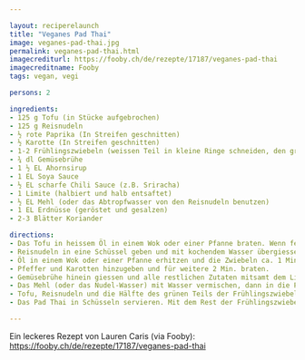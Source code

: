 ```yaml
---

layout: reciperelaunch
title: "Veganes Pad Thai"
image: veganes-pad-thai.jpg
permalink: veganes-pad-thai.html
imagecrediturl: https://fooby.ch/de/rezepte/17187/veganes-pad-thai
imagecreditname: Fooby
tags: vegan, vegi

persons: 2

ingredients:
- 125 g Tofu (in Stücke aufgebrochen)
- 125 g Reisnudeln
- ½ rote Paprika (In Streifen geschnitten)
- ½ Karotte (In Streifen geschnitten)
- 1-2 Frühlingszwiebeln (weissen Teil in kleine Ringe schneiden, den grünen Teil aufbewahren)
- ¾ dl Gemüsebrühe
- 1 ½ EL Ahornsirup
- 1 EL Soya Sauce
- ½ EL scharfe Chili Sauce (z.B. Sriracha)
- 1 Limite (halbiert und halb entsaftet)
- ½ EL Mehl (oder das Abtropfwasser von den Reisnudeln benutzen)
- 1 EL Erdnüsse (geröstet und gesalzen)
- 2-3 Blätter Koriander

directions:
- Das Tofu in heissem Öl in einem Wok oder einer Pfanne braten. Wenn fertig in einer Schüssel zur Seite stellen. 
- Reisnudeln in eine Schüssel geben und mit kochendem Wasser übergiessen. Abdecken und für 10 Min. ziehen lassen. Danach etwas von dem Nudel-Wasser für die Sauce aufbewahren, falls kein Mehl genutzt wird.  
- Öl in einem Wok oder einer Pfanne erhitzen und die Zwiebeln ca. 1 Min. lang anbraten. 
- Pfeffer und Karotten hinzugeben und für weitere 2 Min. braten. 
- Gemüsebrühe hinein giessen und alle restlichen Zutaten mitsamt dem Limettensaft zum kochen bringen. 
- Das Mehl (oder das Nudel-Wasser) mit Wasser vermischen, dann in die Pfanne hinzugeben. Alles zum kochen bringen und dann für ein paar Minuten köcheln lassen. 
- Tofu, Reisnudeln und die Hälfte des grünen Teils der Frühlingszwiebel hinzufügen. 
- Das Pad Thai in Schüsseln servieren. Mit dem Rest der Frühlingszwiebel, den Limettenschnitzen, Erdnüssen und Koriander garnieren. 

---
```


Ein leckeres Rezept von Lauren Caris (via Fooby): https://fooby.ch/de/rezepte/17187/veganes-pad-thai